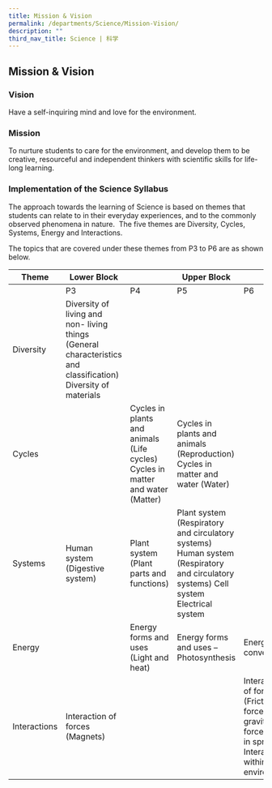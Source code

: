 ```yaml
---
title: Mission & Vision
permalink: /departments/Science/Mission-Vision/
description: ""
third_nav_title: Science | 科学
---
```

## Mission & Vision 

### Vision


Have a self-inquiring mind and love for the environment.

### Mission


To nurture students to care for the environment, and develop them to be creative, resourceful and independent thinkers with scientific skills for life-long learning.

### Implementation of the Science Syllabus


The approach towards the learning of Science is based on themes that students can relate to in their everyday experiences, and to the commonly observed phenomena in nature.  The five themes are Diversity, Cycles, Systems, Energy and Interactions.

The topics that are covered under these themes from P3 to P6 are as shown below.

| Theme        | Lower Block                                                                                                     |                                                                                 | Upper Block                                                                                                                          |                                                                                                                     |
|--------------|-----------------------------------------------------------------------------------------------------------------|---------------------------------------------------------------------------------|--------------------------------------------------------------------------------------------------------------------------------------|---------------------------------------------------------------------------------------------------------------------|
|              | P3                                                                                                              | P4                                                                              | P5                                                                                                                                   | P6                                                                                                                  |
| Diversity    | Diversity of living and non- living things (General characteristics and classification)  Diversity of materials |                                                                                 |                                                                                                                                      |                                                                                                                     |
| Cycles       |                                                                                                                 | Cycles in plants and animals (Life cycles)  Cycles in matter and water (Matter) | Cycles in plants and animals (Reproduction)  Cycles in matter and water (Water)                                                      |                                                                                                                     |
| Systems      | Human system (Digestive system)                                                                                 | Plant system (Plant parts and functions)                                        | Plant system (Respiratory and circulatory systems)  Human system (Respiratory and circulatory systems) Cell system Electrical system |                                                                                                                     |
| Energy       |                                                                                                                 | Energy forms and uses (Light and heat)                                          | Energy forms and uses – Photosynthesis                                                                                               | Energy conversion                                                                                                   |
| Interactions | Interaction of forces (Magnets)                                                                                 |                                                                                 |                                                                                                                                      | Interaction of forces (Frictional force, gravitational force, force in springs)  Interaction within the environment |